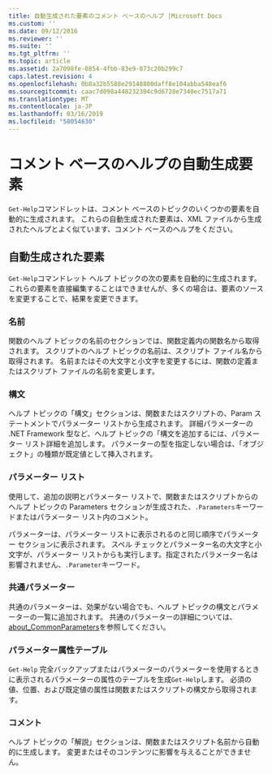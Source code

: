 ```yaml
---
title: 自動生成された要素のコメント ベースのヘルプ |Microsoft Docs
ms.custom: ''
ms.date: 09/12/2016
ms.reviewer: ''
ms.suite: ''
ms.tgt_pltfrm: ''
ms.topic: article
ms.assetid: 2a7098fe-0854-4fbb-83e9-073c20b299c7
caps.latest.revision: 4
ms.openlocfilehash: 0b8a32b5588e29148800daff8e104abba548eaf6
ms.sourcegitcommit: caac7d098a448232304c9d6728e7340ec7517a71
ms.translationtype: MT
ms.contentlocale: ja-JP
ms.lasthandoff: 03/16/2019
ms.locfileid: "58054630"
---
```

# <a name="autogenerated-elements-of-comment-based-help"></a>コメント ベースのヘルプの自動生成要素

`Get-Help`コマンドレットは、コメント ベースのトピックのいくつかの要素を自動的に生成されます。 これらの自動生成された要素は、XML ファイルから生成されたヘルプとよく似ています、コメント ベースのヘルプをください。

## <a name="autogenerated-elements"></a>自動生成された要素

`Get-Help`コマンドレット ヘルプ トピックの次の要素を自動的に生成されます。 これらの要素を直接編集することはできませんが、多くの場合は、要素のソースを変更することで、結果を変更できます。

### <a name="name"></a>名前

関数のヘルプ トピックの名前のセクションでは、関数定義内の関数名から取得されます。 スクリプトのヘルプ トピックの名前は、スクリプト ファイル名から取得されます。 名前またはその大文字と小文字を変更するには、関数の定義またはスクリプト ファイルの名前を変更します。

### <a name="syntax"></a>構文

ヘルプ トピックの「構文」セクションは、関数またはスクリプトの、Param ステートメントでパラメーター リストから生成されます。 詳細パラメーターの .NET Framework 型など、ヘルプ トピックの「構文を追加するには、パラメーター リスト詳細を追加します。 パラメーターの型を指定しない場合は、「オブジェクト」の種類が既定値として挿入されます。

### <a name="parameter-list"></a>パラメーター リスト

使用して、追加の説明とパラメーター リストで、関数またはスクリプトからのヘルプ トピックの Parameters セクションが生成された、`.Parameters`キーワードまたはパラメーター リスト内のコメント。

パラメーターは、パラメーター リストに表示されるのと同じ順序でパラメーター セクションに表示されます。 スペル チェックとパラメーター名の大文字と小文字が、パラメーター リストからも実行します。指定されたパラメーター名は影響されません、`.Parameter`キーワード。

### <a name="common-parameters"></a>共通パラメーター

共通のパラメーターは、効果がない場合でも、ヘルプ トピックの構文とパラメーターの一覧に追加されます。 共通のパラメーターの詳細については、[about_CommonParameters](/powershell/module/microsoft.powershell.core/about/about_commonparameters)を参照してください。

### <a name="parameter-attribute-table"></a>パラメーター属性テーブル

`Get-Help` 完全バックアップまたはパラメーターのパラメーターを使用するときに表示されるパラメーターの属性のテーブルを生成`Get-Help`します。 必須の値、位置、および既定値の属性は関数またはスクリプトの構文から取得されます。

### <a name="remarks"></a>コメント

ヘルプ トピックの「解説」セクションは、関数またはスクリプト名前から自動的に生成します。 変更またはそのコンテンツに影響を与えることができません。
